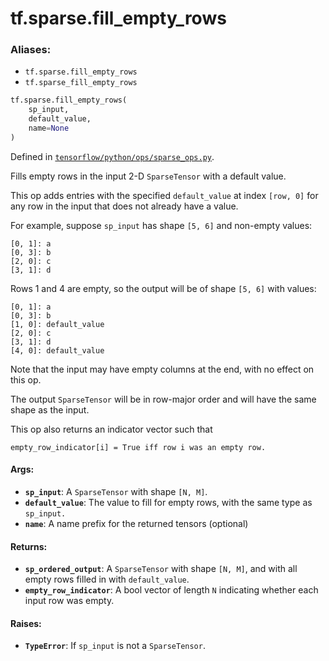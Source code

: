 <div itemscope itemtype="http://developers.google.com/ReferenceObject">
<meta itemprop="name" content="tf.sparse.fill_empty_rows" />
<meta itemprop="path" content="Stable" />
</div>

# tf.sparse.fill_empty_rows

### Aliases:

* `tf.sparse.fill_empty_rows`
* `tf.sparse_fill_empty_rows`

``` python
tf.sparse.fill_empty_rows(
    sp_input,
    default_value,
    name=None
)
```



Defined in [`tensorflow/python/ops/sparse_ops.py`](/code/stable/tensorflow/python/ops/sparse_ops.py).

Fills empty rows in the input 2-D `SparseTensor` with a default value.

This op adds entries with the specified `default_value` at index
`[row, 0]` for any row in the input that does not already have a value.

For example, suppose `sp_input` has shape `[5, 6]` and non-empty values:

    [0, 1]: a
    [0, 3]: b
    [2, 0]: c
    [3, 1]: d

Rows 1 and 4 are empty, so the output will be of shape `[5, 6]` with values:

    [0, 1]: a
    [0, 3]: b
    [1, 0]: default_value
    [2, 0]: c
    [3, 1]: d
    [4, 0]: default_value

Note that the input may have empty columns at the end, with no effect on
this op.

The output `SparseTensor` will be in row-major order and will have the
same shape as the input.

This op also returns an indicator vector such that

    empty_row_indicator[i] = True iff row i was an empty row.

#### Args:

* <b>`sp_input`</b>: A `SparseTensor` with shape `[N, M]`.
* <b>`default_value`</b>: The value to fill for empty rows, with the same type as
    `sp_input.`
* <b>`name`</b>: A name prefix for the returned tensors (optional)


#### Returns:

* <b>`sp_ordered_output`</b>: A `SparseTensor` with shape `[N, M]`, and with all empty
    rows filled in with `default_value`.
* <b>`empty_row_indicator`</b>: A bool vector of length `N` indicating whether each
    input row was empty.


#### Raises:

* <b>`TypeError`</b>: If `sp_input` is not a `SparseTensor`.